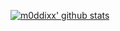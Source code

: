 [![m0ddixx' github stats](https://github-readme-stats.vercel.app/api?username=m0ddixx)](https://github.com/anuraghazra/github-readme-stats)

